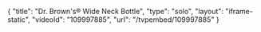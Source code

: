 {
    "title": "Dr. Brown's&reg;  Wide Neck Bottle",
    "type": "solo",
    "layout": "iframe-static",
    "videoId": "109997885",
    "url": "\/tvpembed\/109997885"
}